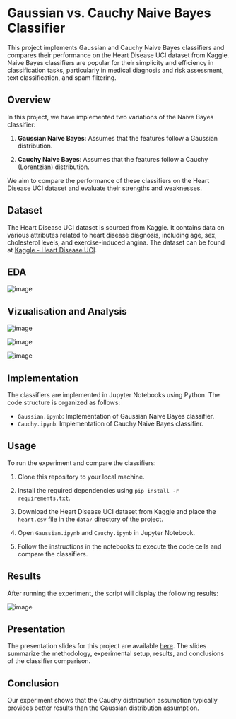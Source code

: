# Gaussian vs. Cauchy Naive Bayes Classifier

This project implements Gaussian and Cauchy Naive Bayes classifiers and compares their performance on the Heart Disease UCI dataset from Kaggle. Naive Bayes classifiers are popular for their simplicity and efficiency in classification tasks, particularly in medical diagnosis and risk assessment, text classification, and spam filtering.

## Overview

In this project, we have implemented two variations of the Naive Bayes classifier:

1. **Gaussian Naive Bayes**: Assumes that the features follow a Gaussian distribution.

2. **Cauchy Naive Bayes**: Assumes that the features follow a Cauchy (Lorentzian) distribution.

We aim to compare the performance of these classifiers on the Heart Disease UCI dataset and evaluate their strengths and weaknesses.

## Dataset

The Heart Disease UCI dataset is sourced from Kaggle. It contains data on various attributes related to heart disease diagnosis, including age, sex, cholesterol levels, and exercise-induced angina. The dataset can be found at [Kaggle - Heart Disease UCI](https://www.kaggle.com/datasets/rashikrahmanpritom/heart-attack-analysis-prediction-dataset).

## EDA

![image](https://github.com/SB2520/Complete-Naive-Bayes/assets/109037815/b942f2a9-1dc3-4558-be0c-4cdd83517840)


## Vizualisation and Analysis

![image](https://github.com/SB2520/Complete-Naive-Bayes/assets/109037815/bc23bcda-4844-4029-9b4f-8422c7874243)

![image](https://github.com/SB2520/Complete-Naive-Bayes/assets/109037815/a17dfe59-ae82-486f-a12e-08992a11cb30)

![image](https://github.com/SB2520/Complete-Naive-Bayes/assets/109037815/2936486e-8906-4242-93c5-7bfe922e4ff1)



## Implementation

The classifiers are implemented in Jupyter Notebooks using Python. The code structure is organized as follows:

- `Gaussian.ipynb`: Implementation of Gaussian Naive Bayes classifier.
- `Cauchy.ipynb`: Implementation of Cauchy Naive Bayes classifier.

## Usage

To run the experiment and compare the classifiers:

1. Clone this repository to your local machine.

2. Install the required dependencies using `pip install -r requirements.txt`.

3. Download the Heart Disease UCI dataset from Kaggle and place the `heart.csv` file in the `data/` directory of the project.

4. Open `Gaussian.ipynb` and `Cauchy.ipynb` in Jupyter Notebook.

5. Follow the instructions in the notebooks to execute the code cells and compare the classifiers.

## Results

After running the experiment, the script will display the following results:

![image](https://github.com/SB2520/Complete-Naive-Bayes/assets/109037815/faa850ad-8452-46f3-adb0-37e4e1bcea8f)


## Presentation

The presentation slides for this project are available [here](https://drive.google.com/file/d/1lFvDOs9Qkk6seRv9_cByMzGHuymi7vGh/view). The slides summarize the methodology, experimental setup, results, and conclusions of the classifier comparison.

## Conclusion

Our experiment shows that the Cauchy distribution assumption typically provides better results than the Gaussian distribution assumption.




